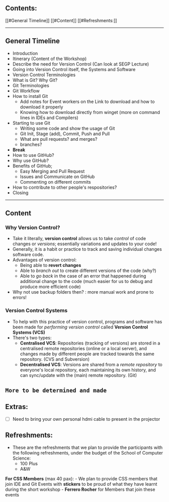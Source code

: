 ## Contents:
[[#General Timeline]]
[[#Content]]
[[#Refreshments:]]

---

## General Timeline
- Introduction
- Itinerary (Content of the Workshop)
- Describe the need for Version Control (Can look at SEGP Lecture)
- Going into Version Control itself, the Systems and Software
- Version Control Terminologies
- What is Git? Why Git?
- Git Terminologies
- Git Workflow
- How to install Git
	- Add notes for Event workers on the Link to download and how to download it properly
	- Knowing how to download directly from winget (more on command lines in IDEs and Compilers)
- Starting to use Git
	- Writing some code and show the usage of Git
	- Git Init, Stage (add), Commit, Push and Pull
	- What are pull requests? and merges?
	- branches?
- **Break**
- How to use GitHub?
- Why use GitHub?
- Benefits of GitHub;
	- Easy Merging and Pull Request
	- Issues and Communicate on GitHub
	- Commenting on different commits
- How to contribute to other people's respositories?
- Closing
---
## Content
### Why Version Control?
- Take it literally, **version control** allows us to take *control* of code changes or *versions*; essentially variations and updates to your code!
- Generally, it is a habit or practice to track and saving individual changes software code.
- Advantages of version control:
	- Being able to **revert changes**
	- Able to *branch out* to create different versions of the code (why?)
	- Able to *go back* in the case of an error that happened during additional change to the code (much easier for us to debug and produce more efficient code)
- Why not use backup folders then? : more manual work and prone to errors!

### Version Control Systems
- To help with this practice of version control, programs and software has been made for *performing version control* called **Version Control Systems (VCS)**
- There's two types: 
	- **Centralised VCS**: Repositories (tracking of versions) are stored in a centralised remote repositories (online or a local server), and changes made by different people are tracked towards the same repository. (CVS and Subversion)
	- **Decentralised VCS**: Versions are shared from a *remote repository* to everyone's local repository, each maintaining its own history, and can sync/update with the (main) remote repository. (Git)

`More to be determined and made`
---
## Extras:
- [ ] Need to bring your own personal hdmi cable to present in the projector

## Refreshments:
- These are the refreshments that we plan to provide the participants with the following refreshments, under the budget of the School of Computer Science:
	- 100 Plus
	- A&W


**For CSS Members** (max 40 pax):
	- We plan to provide CSS members that join IDE and Git Events with **stickers** to be proud of what they have learnt during the short workshop
	- **Ferrero Rocher** for Members that join these events




